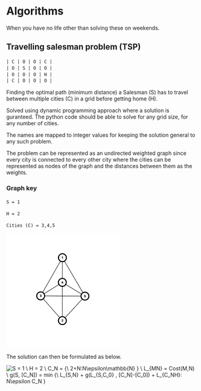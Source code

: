 # Algorithms

When you have no life other than solving these on weekends.

## Travelling salesman problem (TSP)

```txt
| C | O | O | C |
| O | S | O | O |
| O | O | O | H |
| C | O | O | O |
```

Finding the optimal path (minimum distance) a Salesman (S) has to travel between multiple cities (C) in a grid before getting home (H).

Solved using dynamic programming approach where a solution is guranteed.
The python code should be able to solve for any grid size, for any number of cities.

The names are mapped to integer values for keeping the solution general to any such problem.

The problem can be represented as an undirected weighted graph since every city is connected to every other city where the cities can be represented as nodes of the graph and the distances between them as the weights.

### Graph key

`S = 1`

`H = 2`

`Cities (C) = 3,4,5`

<img src="images/tsp_graph.png" alt="tsp_graph" width="300"/>

The solution can then be formulated as below.

![
S = 1 \\
H = 2 \\
C_N = \{\ 2+N:N\epsilon\mathbb{N} \}  \\
L_{MN} = Cost(M,N) \\
g(S, [C_N]) = min \{\ L_{S,N} + g(L_{S,C_0} , [C_N]-[C_0]) + L_{C_NH}:
                N\epsilon C_N \}
](images/equations/tsp_eqn.png)
